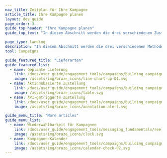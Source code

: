 ```yaml
---
nav_title: Zeitplan für Ihre Kampagne
article_title: Ihre Kampagne planen
layout: dev_guide
page_order: 3
guide_top_header: "Ihre Kampagne planen"
guide_top_text: "In diesem Abschnitt werden die drei verschiedenen Zustellungsmethoden, die Braze bietet (geplante Zustellung, aktionsbasierte Zustellung und API-ausgelöste Zustellung) sowie deren Einrichtung und Verwendung erläutert. In Kombination mit diesen Artikeln empfehlen wir Ihnen auch unseren Kurs <a href='https://learning.braze.com/campaign-setup-delivery-targeting-conversions'>Campaign Setup</a> Braze Learning.<br><br>Die Entscheidung, wie Ihre Kampagne zugestellt wird, ist entscheidend für die Entwicklung einer effektiven Kampagne. Zum Glück können Sie mit Braze genau steuern, wann und wie Ihre Kampagnen versendet werden. <br><br>Jeder erfahrene Vermarkter weiß, dass das Timing entscheidend ist. Deshalb bietet Braze mehrere Planungsoptionen, mit denen Sie die Nutzer genau zum richtigen Zeitpunkt erreichen können. Eine große Flexibilität kann jedoch zu Unsicherheit darüber führen, welche Art von Zeitplan am besten zu den Zielen Ihrer Kampagne passt. Damit Sie Braze optimal nutzen können, haben wir diese praktischen Artikel zusammengestellt, die sich mit Ihren Planungsoptionen, bewährten Verfahren und Anwendungsfällen befassen."

page_type: landing
description: "In diesem Abschnitt werden die drei verschiedenen Methoden der Kampagnenzustellung (geplante Zustellung, aktionsbasierte Zustellung und API-ausgelöste Zustellung) sowie deren Einrichtung und Verwendung erläutert."
tool: Campaigns

guide_featured_title: "Lieferarten"
guide_featured_list:
  - name: Geplante Lieferung
    link: /docs/user_guide/engagement_tools/campaigns/building_campaigns/delivery_types/scheduled_delivery/
    image: /assets/img/braze_icons/line-chart-up-01.svg
  - name: Aktionsbasierte Zustellung
    link: /docs/user_guide/engagement_tools/campaigns/building_campaigns/delivery_types/triggered_delivery/
    image: /assets/img/braze_icons/table.svg
  - name: API-getriggerte Zustellung
    link: /docs/user_guide/engagement_tools/campaigns/building_campaigns/delivery_types/api_triggered_delivery/
    image: /assets/img/braze_icons/annotation-alert.svg

guide_menu_title: "More articles"
guide_menu_list:
  - name: Wiederwählbarkeit für Kampagnen
    link: /docs/user_guide/engagement_tools/messaging_fundamentals/reeligibility/
    image: /assets/img/braze_icons/clock.svg
  - name: Kampagnen-Kalender
    link: /docs/user_guide/engagement_tools/campaigns/building_campaigns/delivery_types/campaign_calendar/
    image: /assets/img/braze_icons/calendar-check-02.svg
---
```



